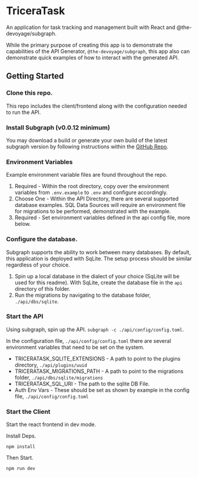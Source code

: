 # TriceraTask

An application for task tracking and management built with React and @the-devoyage/subgraph.

While the primary purpose of creating this app is to demonstrate the capabilities of the API Generator, `@the-devoyage/subgraph`, this app also can demonstrate
quick examples of how to interact with the generated API.

## Getting Started

### Clone this repo.

This repo includes the client/frontend along with the configuration needed to run the API.

### Install Subgraph (v0.0.12 minimum)

You may download a build or generate your own build of the latest subgraph version by following instructions within the [GitHub Repo](https://github.com/the-devoyage/subgraph).

### Environment Variables

Example environment variable files are found throughout the repo.

1. Required - Within the root directory, copy over the environment variables from `.env.example` to `.env` and configure accordingly.
2. Choose One - Within the API Directory, there are several supported database examples. SQL Data Sources will require an environment
   file for migrations to be performed, demonstrated with the example.
3. Required - Set environment variables defined in the api config file, more below.

### Configure the database.

Subgraph supports the ability to work between many databases. By default, this application is deployed with SqLite. The setup process should be similar regardless
of your choice.

1. Spin up a local database in the dialect of your choice (SqLite will be used for this readme). With SqLite, create the database file in the `api` directory of this folder.
2. Run the migrations by navigating to the database folder, `./api/dbs/sqlite`.

### Start the API

Using subgraph, spin up the API. `subgraph -c ./api/config/config.toml`.

In the configuration file, `./api/config/config.toml` there are several environment variables that need to be set on the system.

- TRICERATASK_SQLITE_EXTENSIONS - A path to point to the plugins directory, `./api/plugins/uuid`
- TRICERATASK_MIGRATIONS_PATH - A path to point to the migrations folder, `./api/dbs/sqlite/migrations`
- TRICERATASK_SQL_URI - The path to the sqlite DB File.
- Auth Env Vars - These should be set as shown by example in the config file, `./api/config/config.toml`

### Start the Client

Start the react frontend in dev mode.

Install Deps.

```
npm install
```

Then Start.

```
npm run dev
```
